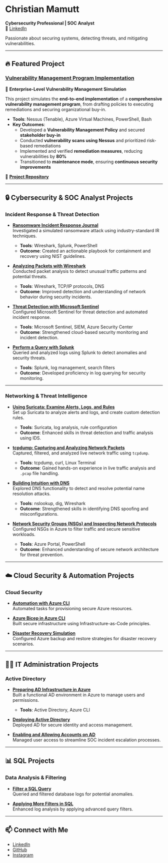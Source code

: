 # Christian Mamutt  
**Cybersecurity Professional | SOC Analyst**  
🔗 [LinkedIn](https://linkedin.com/in/Christianmamutt)  

Passionate about securing systems, detecting threats, and mitigating vulnerabilities.  

---

## 🔥 Featured Project  

### **[Vulnerability Management Program Implementation](https://github.com/Mamutt7/Vulnerability-Management)**  
🚀 **Enterprise-Level Vulnerability Management Simulation**  

This project simulates the **end-to-end implementation** of a **comprehensive vulnerability management program**, from drafting policies to executing remediations and securing organizational buy-in.  

- **Tools**: Nessus (Tenable), Azure Virtual Machines, PowerShell, Bash  
- **Key Outcomes**:  
  - Developed a **Vulnerability Management Policy** and secured **stakeholder buy-in**  
  - Conducted **vulnerability scans using Nessus** and prioritized risk-based remediations  
  - Implemented and verified **remediation measures**, reducing vulnerabilities by **80%**  
  - Transitioned to **maintenance mode**, ensuring **continuous security improvements**  

🔗 **[Project Repository](https://github.com/Mamutt7/Vulnerability-Management)**  

---

## 🔒 Cybersecurity & SOC Analyst Projects  

### Incident Response & Threat Detection  
- **[Ransomware Incident Response Journal](https://github.com/Mamutt7/Ransomware-Incident-Response-Journal)**  
  Investigated a simulated ransomware attack using industry-standard IR techniques.  
  - **Tools**: Wireshark, Splunk, PowerShell  
  - **Outcome**: Created an actionable playbook for containment and recovery using NIST guidelines.  

- **[Analyzing Packets with Wireshark](https://github.com/Mamutt7/Analyzing-Packets-with-Wireshark/blob/main/README.md)**  
  Conducted packet analysis to detect unusual traffic patterns and potential threats.  
  - **Tools**: Wireshark, TCP/IP protocols, DNS  
  - **Outcome**: Improved detection and understanding of network behavior during security incidents.  

- **[Threat Detection with Microsoft Sentinel](https://github.com/Mamutt7/Threat-Detection-Incident-Response-in-Microsoft-Sentinel)**  
  Configured Microsoft Sentinel for threat detection and automated incident response.  
  - **Tools**: Microsoft Sentinel, SIEM, Azure Security Center  
  - **Outcome**: Strengthened cloud-based security monitoring and incident detection.  

- **[Perform a Query with Splunk](https://github.com/Mamutt7/Perform-a-query-with-Splunk)**  
  Queried and analyzed logs using Splunk to detect anomalies and security threats.  
  - **Tools**: Splunk, log management, search filters  
  - **Outcome**: Developed proficiency in log querying for security monitoring.  

---

### Networking & Threat Intelligence  
- **[Using Suricata: Examine Alerts, Logs, and Rules](https://github.com/Mamutt7/using-Suricata-Examine-alerts-logs-and-rules/blob/main/README.md)**  
  Set up Suricata to analyze alerts and logs, and create custom detection rules.  
  - **Tools**: Suricata, log analysis, rule configuration  
  - **Outcome**: Enhanced skills in threat detection and traffic analysis using IDS.  

- **[tcpdump: Capturing and Analyzing Network Packets](https://github.com/Mamutt7/tcpdump-Capturing-a-packet)**  
  Captured, filtered, and analyzed live network traffic using `tcpdump`.  
  - **Tools**: tcpdump, curl, Linux Terminal  
  - **Outcome**: Gained hands-on experience in live traffic analysis and `.pcap` file handling.  

- **[Building Intuition with DNS](https://github.com/Mamutt7/Lab-6-Building-intuition-for-DNS)**  
  Explored DNS functionality to detect and resolve potential name resolution attacks.  
  - **Tools**: nslookup, dig, Wireshark  
  - **Outcome**: Strengthened skills in identifying DNS spoofing and misconfigurations.  

- **[Network Security Groups (NSGs) and Inspecting Network Protocols](https://github.com/Mamutt7/Lab-2-Azure-Networking-with-VMs)**  
  Configured NSGs in Azure to filter traffic and secure sensitive workloads.  
  - **Tools**: Azure Portal, PowerShell  
  - **Outcome**: Enhanced understanding of secure network architecture for threat prevention.  

---

## ☁️ Cloud Security & Automation Projects  

### Cloud Security  
- **[Automation with Azure CLI](https://github.com/Mamutt7/Automation-with-Azure-CLI)**  
  Automated tasks for provisioning secure Azure resources.  

- **[Azure Bicep in Azure CLI](https://github.com/Mamutt7/Azure-Bicep-Beginner-Project)**  
  Built secure infrastructure using Infrastructure-as-Code principles.  

- **[Disaster Recovery Simulation](https://github.com/Mamutt7/Azure-VM-Backup-and-Restore-for-Disaster-Recovery)**  
  Configured Azure backup and restore strategies for disaster recovery scenarios.  

---

## 👨‍💻 IT Administration Projects  

### Active Directory  
- **[Preparing AD Infrastructure in Azure](https://github.com/Mamutt7/Lab-5.1-Preparing-AD-Infrastructure-in-Azure)**  
  Built a functional AD environment in Azure to manage users and permissions.  
  - **Tools**: Active Directory, Azure CLI  

- **[Deploying Active Directory](https://github.com/Mamutt7/Lab-5.2-Deploying-Active-Directory)**  
  Deployed AD for secure identity and access management.  

- **[Enabling and Allowing Accounts on AD](https://github.com/Mamutt7/Lab-5.3-Enabling-and-Unlocking-Accounts)**  
  Managed user access to streamline SOC incident escalation processes.  

---

## 📊 SQL Projects  

### Data Analysis & Filtering  
- **[Filter a SQL Query](https://github.com/Mamutt7/Filter-a-SQL-Query/blob/main/README.md)**  
  Queried and filtered database logs for potential anomalies.  

- **[Applying More Filters in SQL](https://github.com/Mamutt7/Apply-more-filters-in-SQL/blob/main/README.md)**  
  Enhanced log analysis by applying advanced query filters.  

---

## 📫 Connect with Me  
- [LinkedIn](https://linkedin.com/in/Christianmamutt)  
- [GitHub](https://github.com/Mamutt7)  
- [Instagram](https://www.instagram.com/mamutt7)  
